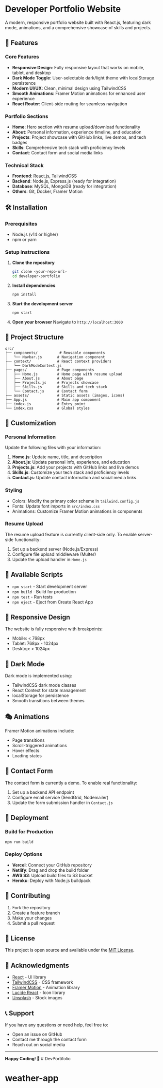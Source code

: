 # Developer Portfolio Website

A modern, responsive portfolio website built with React.js, featuring dark mode, animations, and a comprehensive showcase of skills and projects.

## 🚀 Features

### Core Features
- **Responsive Design**: Fully responsive layout that works on mobile, tablet, and desktop
- **Dark Mode Toggle**: User-selectable dark/light theme with localStorage persistence
- **Modern UI/UX**: Clean, minimal design using TailwindCSS
- **Smooth Animations**: Framer Motion animations for enhanced user experience
- **React Router**: Client-side routing for seamless navigation

### Portfolio Sections
- **Home**: Hero section with resume upload/download functionality
- **About**: Personal information, experience timeline, and education
- **Projects**: Project showcase with GitHub links, live demos, and tech badges
- **Skills**: Comprehensive tech stack with proficiency levels
- **Contact**: Contact form and social media links

### Technical Stack
- **Frontend**: React.js, TailwindCSS
- **Backend**: Node.js, Express.js (ready for integration)
- **Database**: MySQL, MongoDB (ready for integration)
- **Others**: Git, Docker, Framer Motion

## 🛠️ Installation

### Prerequisites
- Node.js (v14 or higher)
- npm or yarn

### Setup Instructions

1. **Clone the repository**
   ```bash
   git clone <your-repo-url>
   cd developer-portfolio
   ```

2. **Install dependencies**
   ```bash
   npm install
   ```

3. **Start the development server**
   ```bash
   npm start
   ```

4. **Open your browser**
   Navigate to `http://localhost:3000`

## 📁 Project Structure

```
src/
├── components/          # Reusable components
│   └── Navbar.js       # Navigation component
├── context/            # React context providers
│   └── DarkModeContext.js
├── pages/              # Page components
│   ├── Home.js         # Home page with resume upload
│   ├── About.js        # About page
│   ├── Projects.js     # Projects showcase
│   ├── Skills.js       # Skills and tech stack
│   └── Contact.js      # Contact form
├── assets/             # Static assets (images, icons)
├── App.js              # Main app component
├── index.js            # Entry point
└── index.css           # Global styles
```

## 🎨 Customization

### Personal Information
Update the following files with your information:

1. **Home.js**: Update name, title, and description
2. **About.js**: Update personal info, experience, and education
3. **Projects.js**: Add your projects with GitHub links and live demos
4. **Skills.js**: Customize your tech stack and proficiency levels
5. **Contact.js**: Update contact information and social media links

### Styling
- Colors: Modify the primary color scheme in `tailwind.config.js`
- Fonts: Update font imports in `src/index.css`
- Animations: Customize Framer Motion animations in components

### Resume Upload
The resume upload feature is currently client-side only. To enable server-side functionality:

1. Set up a backend server (Node.js/Express)
2. Configure file upload middleware (Multer)
3. Update the upload handler in `Home.js`

## 🔧 Available Scripts

- `npm start` - Start development server
- `npm build` - Build for production
- `npm test` - Run tests
- `npm eject` - Eject from Create React App

## 📱 Responsive Design

The website is fully responsive with breakpoints:
- Mobile: < 768px
- Tablet: 768px - 1024px
- Desktop: > 1024px

## 🌙 Dark Mode

Dark mode is implemented using:
- TailwindCSS dark mode classes
- React Context for state management
- localStorage for persistence
- Smooth transitions between themes

## 🎭 Animations

Framer Motion animations include:
- Page transitions
- Scroll-triggered animations
- Hover effects
- Loading states

## 📧 Contact Form

The contact form is currently a demo. To enable real functionality:

1. Set up a backend API endpoint
2. Configure email service (SendGrid, Nodemailer)
3. Update the form submission handler in `Contact.js`

## 🚀 Deployment

### Build for Production
```bash
npm run build
```

### Deploy Options
- **Vercel**: Connect your GitHub repository
- **Netlify**: Drag and drop the build folder
- **AWS S3**: Upload build files to S3 bucket
- **Heroku**: Deploy with Node.js buildpack

## 🤝 Contributing

1. Fork the repository
2. Create a feature branch
3. Make your changes
4. Submit a pull request

## 📄 License

This project is open source and available under the [MIT License](LICENSE).

## 🙏 Acknowledgments

- [React](https://reactjs.org/) - UI library
- [TailwindCSS](https://tailwindcss.com/) - CSS framework
- [Framer Motion](https://www.framer.com/motion/) - Animation library
- [Lucide React](https://lucide.dev/) - Icon library
- [Unsplash](https://unsplash.com/) - Stock images

## 📞 Support

If you have any questions or need help, feel free to:
- Open an issue on GitHub
- Contact me through the contact form
- Reach out on social media

---

**Happy Coding! 🎉** # DevPortifolio
# weather-app
